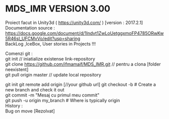 # MDS_IMR VERSION 3.00  
Proiect facut in Unity3d (  https://unity3d.com/  ) [version : 2017.2.1]    
Documentation source : https://docs.google.com/document/d/1lndvt1ZwLoUetggxmoFP4785ORwKw5R46sI_UFCMvVo/edit?usp=sharing             
BackLog ,IceBox, User stories in Projects !!! 

Comenzi git :   
git init                                                  // iniatialize existense link-repository  
git clone https://github.com/ifmamaif/MDS_IMR.git         //     pentru a clona [folder neexistent]   
git pull origin master                                    //     update local repository     

git init
git remote add origin [//your github url]
git checkout -b # Create a new branch and check it out  
git commit -m "Mesaj cu primul meu commit"     
git push -u origin my_branch # Where is typically origin  
History :   
Bug on move [Rezolvat]   
